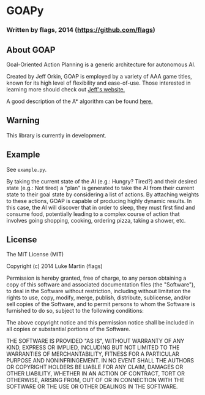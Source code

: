 # GOAPy
### Written by flags, 2014 (https://github.com/flags)

## About GOAP

Goal-Oriented Action Planning is a generic architecture for autonomous AI.

Created by Jeff Orkin, GOAP is employed by a variety of AAA game titles, known for its high level of flexibility and ease-of-use. Those interested in learning more should check out [Jeff's website.](http://alumni.media.mit.edu/~jorkin/goap.html)

A good description of the A* algorithm can be found [here.](http://www.redblobgames.com/pathfinding/a-star/introduction.html)

## Warning

This library is currently in development.

## Example

See `example.py`.

By taking the current state of the AI (e.g.: Hungry? Tired?) and their desired state (e.g.: Not tired) a "plan" is generated to take the AI from their current state to their goal state by considering a list of actions. By attaching weights to these actions, GOAP is capable of producing highly dynamic results. In this case, the AI will discover that in order to sleep, they must first find and consume food, potentially leading to a complex course of action that involves going shopping, cooking, ordering pizza, taking a shower, etc.

## License

The MIT License (MIT)

Copyright (c) 2014 Luke Martin (flags)

Permission is hereby granted, free of charge, to any person obtaining a copy
of this software and associated documentation files (the "Software"), to deal
in the Software without restriction, including without limitation the rights
to use, copy, modify, merge, publish, distribute, sublicense, and/or sell
copies of the Software, and to permit persons to whom the Software is
furnished to do so, subject to the following conditions:

The above copyright notice and this permission notice shall be included in
all copies or substantial portions of the Software.

THE SOFTWARE IS PROVIDED "AS IS", WITHOUT WARRANTY OF ANY KIND, EXPRESS OR
IMPLIED, INCLUDING BUT NOT LIMITED TO THE WARRANTIES OF MERCHANTABILITY,
FITNESS FOR A PARTICULAR PURPOSE AND NONINFRINGEMENT. IN NO EVENT SHALL THE
AUTHORS OR COPYRIGHT HOLDERS BE LIABLE FOR ANY CLAIM, DAMAGES OR OTHER
LIABILITY, WHETHER IN AN ACTION OF CONTRACT, TORT OR OTHERWISE, ARISING FROM,
OUT OF OR IN CONNECTION WITH THE SOFTWARE OR THE USE OR OTHER DEALINGS IN
THE SOFTWARE.
